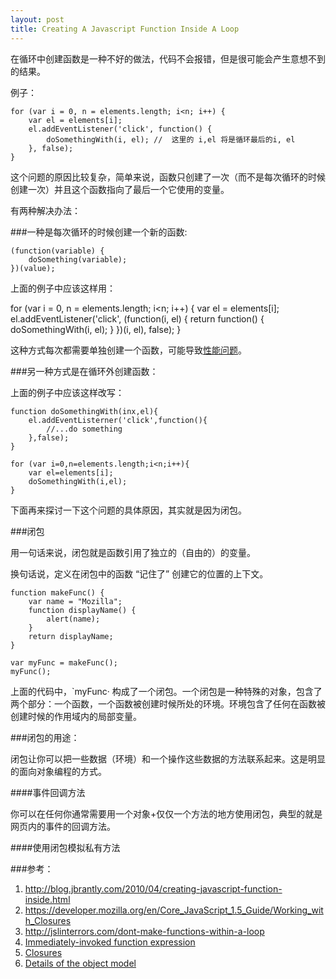 ```yaml
---
layout: post
title: Creating A Javascript Function Inside A Loop
---
```


在循环中创建函数是一种不好的做法，代码不会报错，但是很可能会产生意想不到的结果。

例子：

	for (var i = 0, n = elements.length; i<n; i++) {
		var el = elements[i];
		el.addEventListener('click', function() {
			doSomethingWith(i, el); //  这里的 i,el 将是循环最后的i, el
		}, false);
	}

这个问题的原因比较复杂，简单来说，函数只创建了一次（而不是每次循环的时候创建一次）并且这个函数指向了最后一个它使用的变量。

有两种解决办法：

###一种是每次循环的时候创建一个新的函数:

	(function(variable) {
		doSomething(variable);
	})(value);

上面的例子中应该这样用：

for (var i = 0, n = elements.length; i<n; i++) {
	var el = elements[i];
	el.addEventListener('click', (function(i, el) { 
		return function() {
			doSomethingWith(i, el);
		}
	})(i, el), false);
}

这种方式每次都需要单独创建一个函数，可能导致[性能问题](http://jsperf.com/closure-vs-name-function-in-a-loop/2)。

###另一种方式是在循环外创建函数：

上面的例子中应该这样改写：

	function doSomethingWith(inx,el){
		el.addEventListerner('click',function(){
			//...do something
		},false);
	}

	for (var i=0,n=elements.length;i<n;i++){
		var el=elements[i];
		doSomethingWith(i,el);
	}

下面再来探讨一下这个问题的具体原因，其实就是因为闭包。

###闭包

用一句话来说，闭包就是函数引用了独立的（自由的）的变量。

换句话说，定义在闭包中的函数 “记住了” 创建它的位置的上下文。

	function makeFunc() {
		var name = "Mozilla";
		function displayName() {
			alert(name);
		}
		return displayName;
	}

	var myFunc = makeFunc();
	myFunc();

上面的代码中，`myFunc· 构成了一个闭包。一个闭包是一种特殊的对象，包含了两个部分：一个函数，一个函数被创建时候所处的环境。环境包含了任何在函数被创建时候的作用域内的局部变量。

###闭包的用途：

闭包让你可以把一些数据（环境）和一个操作这些数据的方法联系起来。这是明显的面向对象编程的方式。

####事件回调方法

你可以在任何你通常需要用一个对象+仅仅一个方法的地方使用闭包，典型的就是网页内的事件的回调方法。

####使用闭包模拟私有方法



###参考：
1. <http://blog.jbrantly.com/2010/04/creating-javascript-function-inside.html>
2. <https://developer.mozilla.org/en/Core_JavaScript_1.5_Guide/Working_with_Closures>
3. <http://jslinterrors.com/dont-make-functions-within-a-loop>
4. [Immediately-invoked function expression](http://en.wikipedia.org/wiki/Immediately-invoked_function_expression)
5. [Closures](https://developer.mozilla.org/en-US/docs/Web/JavaScript/Guide/Closures)
6. [Details of the object model](https://developer.mozilla.org/en-US/docs/Web/JavaScript/Guide/Details_of_the_Object_Model)
